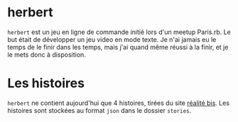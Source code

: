 # herbert

`herbert` est un jeu en ligne de commande initié lors d'un meetup Paris.rb. Le
but était de développer un jeu video en mode texte. Je n'ai jamais eu le temps
de le finir dans les temps, mais j'ai quand même réussi à la finir, et je le
mets donc à disposition.

# Les histoires

`herbert` ne contient aujourd'hui que 4 histoires, tirées du site [réalité
bis](http://www.realitebis.com). Les histoires sont stockées au format `json`
dans le dossier `stories`.
